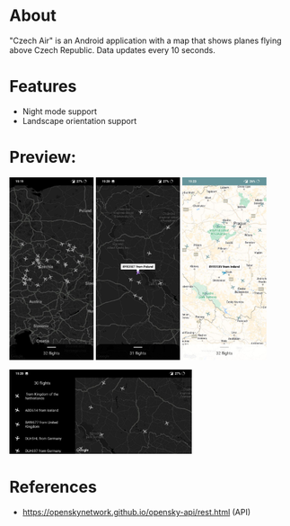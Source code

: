 # About
"Czech Air" is an Android application with a map that shows planes flying above Czech Republic. Data updates every 10 seconds.

# Features
- Night mode support
- Landscape orientation support

# Preview:
<img src="images/czech_air_screenshot_1.jpg" width="150"/> <img src="images/czech_air_screenshot_2.jpg" width="150"/> <img src="images/czech_air_screenshot_4.jpg" width="150"/>

<img src="images/czech_air_screenshot_3.jpg" height="150"/>

# References
- https://openskynetwork.github.io/opensky-api/rest.html (API)
